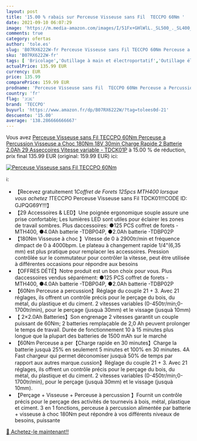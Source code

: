 ```yaml
---
layout: post
title: '15.00 % rabais sur Perceuse Visseuse sans Fil  TECCPO 60Nm '
date: 2021-09-10 06:07:29
image: 'https://m.media-amazon.com/images/I/51Fx+GHlWlL._SL500_._SL400_.jpg'
comments: true
category: ofertas
author: 'tole.es'
slug: 'B07RX6222W-fr Perceuse Visseuse sans Fil TECCPO 60Nm Perceuse a...'
sku: 'B07RX6222W-fr'
tags: [ 'Bricolage','Outillage à main et électroportatif','Outillage électroportatif','Perceuse-visseuse','Perceuses','Perceuses combi','teccpo', ]
actualPrice: 135.99 EUR
currency: EUR
price: 135.99
comparePrice: 159.99 EUR
prodname: 'Perceuse Visseuse sans Fil  TECCPO 60Nm Perceuse a Percussion  Visseuse a Choc 180Nm  18V  30min Charge Rapide  2 Batterie 2.0Ah  29 Asseccoires  Vitesse variable - TDCK01P'
country: 'fr'
flag: '🇫🇷'
brand: 'TECCPO'
buyurl: 'https://www.amazon.fr/dp/B07RX6222W/?tag=tolees0d-21'
descuento: '15.00'
average: '138.286666666667'
---
```


Vous avez [Perceuse Visseuse sans Fil  TECCPO 60Nm Perceuse a Percussion  Visseuse a Choc 180Nm  18V  30min Charge Rapide  2 Batterie 2.0Ah  29 Asseccoires  Vitesse variable - TDCK01P](https://www.amazon.fr/dp/B07RX6222W/?tag=tolees0d-21)  à  15.00 % de réduction, prix final  135.99 EUR (original: 159.99 EUR) ici:

[![Perceuse Visseuse sans Fil  TECCPO 60Nm ](https://m.media-amazon.com/images/I/51Fx+GHlWlL._SL500_._SL400_.jpg)](https://www.amazon.fr/dp/B07RX6222W/?tag=tolees0d-21)

ℹ️:

- 【Recevez gratuitement 1*Coffret de Forets 125pcs MTH400 lorsque vous achetez 1*TECCPO Perceuse Visseuse sans Fil TDCK01!!!CODE ID: GJPQG69Y!!!】
- 【29 Accessoires & LED】Une poignée ergonomique souple assure une prise confortable; Les lumières LED sont utiles pour éclairer les zones de travail sombres. Plus daccessoires: ●125 PCS coffret de forets - MTH400, ●4.0Ah batterie -TDBP04P, ●2.0Ah batterie -TDBP02P
- 【180Nm Visseuse à choc 】Vitesse de 0 à 2900tr/min et fréquence dimpact de 0 à 4000bpm. Le plateau à changement rapide 1/4"(6,35 mm) est plus pratique pour remplacer les accessoires. Pression contrôlée sur le commutateur pour contrôler la vitesse, peut être utilisée à différentes occasions pour répondre aux besoins
- 【OFFRES DÉTÉ】Notre produit est un bon choix pour vous. Plus daccessoires vendus séparément: ●125 PCS coffret de forets - MTH400, ●4.0Ah batterie -TDBP04P, ●2.0Ah batterie -TDBP02P
- 【60Nm Perceuse a percussion】Réglage du couple 21 + 3. Avec 21 réglages, ils offrent un contrôle précis pour le perçage du bois, du métal, du plastique et du ciment. 2 vitesses variables (0-450tr/min;0-1700tr/min), pour le perçage (jusquà 30mm) et le vissage (jusquà 10mm)
- 【 2×2.0Ah Batteries】Son engrenage 2 vitesses garantit un couple puissant de 60Nm; 2 batteries remplaçable de 2,0 Ah peuvent prolonger le temps de travail. Durée de fonctionnement 10 à 15 minutes plus longue que la plupart des batteries de 1500 mAh sur le marché
- 【60Nm Perceuse a per【Charge rapide en 30 minutes】Charge la batterie jusquà 25% en seulement 5 minutes et 100% en 30 minutes. 4A Fast chargeur qui permet déconomiser jusquà 50% de temps par rapport aux autres marque.cussion】Réglage du couple 21 + 3. Avec 21 réglages, ils offrent un contrôle précis pour le perçage du bois, du métal, du plastique et du ciment. 2 vitesses variables (0-450tr/min;0-1700tr/min), pour le perçage (jusquà 30mm) et le vissage (jusquà 10mm).
- 【Perçage + Visseuse + Perceuse à percussion 】Fournit un contrôle précis pour le perçage des activités de tournevis à bois, métal, plastique et ciment. 3 en 1 fonctions, perceuse à percussion alimentée par batterie + visseuse à choc 180Nm peut répondre à vos différents niveaux de besoins, puissante

[🛒 Achetez-le maintenant!!](https://www.amazon.fr/dp/B07RX6222W/?tag=tolees0d-21)
